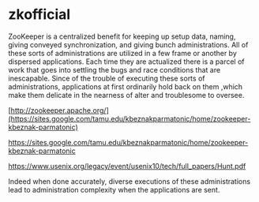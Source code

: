 # zkofficial

ZooKeeper is a centralized benefit for keeping up setup data, naming, giving conveyed synchronization, and giving bunch administrations. All of these sorts of administrations are utilized in a few frame or another by dispersed applications. Each time they are actualized there is a parcel of work that goes into settling the bugs and race conditions that are inescapable. Since of the trouble of executing these sorts of administrations, applications at first ordinarily hold back on them ,which make them delicate in the nearness of alter and troublesome to oversee. 

[http://zookeeper.apache.org/](https://sites.google.com/tamu.edu/kbeznakparmatonic/home/zookeeper-kbeznak-parmatonic)

https://sites.google.com/tamu.edu/kbeznakparmatonic/home/zookeeper-kbeznak-parmatonic

https://www.usenix.org/legacy/event/usenix10/tech/full_papers/Hunt.pdf

Indeed when done accurately, diverse executions of these administrations lead to administration complexity when the applications are sent.
